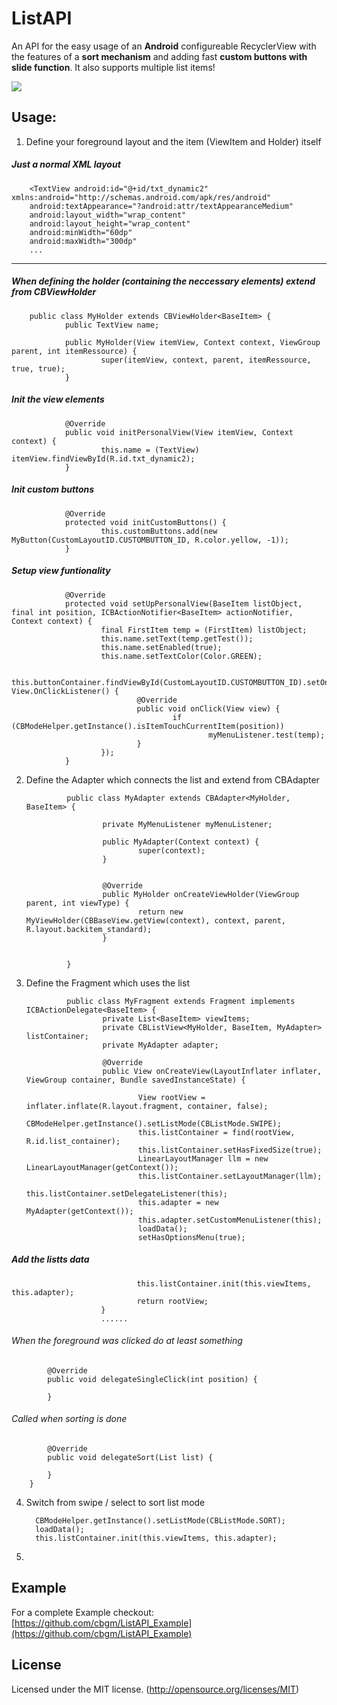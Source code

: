 # ListAPI

An API for the easy usage of an **Android** configureable RecyclerView with the features of a **sort mechanism** and adding fast **custom buttons with slide function**.
It also supports multiple list items!

![](https://cdn.pbrd.co/images/1kdzBq37m.png)


## Usage:

1. Define your foreground layout and the item (ViewItem and Holder) itself

##### Just a normal XML layout

        <TextView android:id="@+id/txt_dynamic2" xmlns:android="http://schemas.android.com/apk/res/android"
        android:textAppearance="?android:attr/textAppearanceMedium"
        android:layout_width="wrap_content"
        android:layout_height="wrap_content"
        android:minWidth="60dp"
        android:maxWidth="300dp"
        ...
  -------------   
  
##### When defining the holder (containing the neccessary elements) extend from CBViewHolder 

        public class MyHolder extends CBViewHolder<BaseItem> {
                public TextView name;

                public MyHolder(View itemView, Context context, ViewGroup parent, int itemRessource) {
                        super(itemView, context, parent, itemRessource, true, true);
                }

##### Init the view elements
                @Override
                public void initPersonalView(View itemView, Context context) {
                        this.name = (TextView) itemView.findViewById(R.id.txt_dynamic2);
                }
##### Init custom buttons

                @Override
                protected void initCustomButtons() {
                        this.customButtons.add(new MyButton(CustomLayoutID.CUSTOMBUTTON_ID, R.color.yellow, -1));
                }

##### Setup view funtionality
                @Override
                protected void setUpPersonalView(BaseItem listObject, final int position, ICBActionNotifier<BaseItem> actionNotifier, Context context) {
                        final FirstItem temp = (FirstItem) listObject;
                        this.name.setText(temp.getTest());
                        this.name.setEnabled(true);
                        this.name.setTextColor(Color.GREEN);

                        this.buttonContainer.findViewById(CustomLayoutID.CUSTOMBUTTON_ID).setOnClickListener(new View.OnClickListener() {
                                @Override
                                public void onClick(View view) {
                                        if (CBModeHelper.getInstance().isItemTouchCurrentItem(position))
                                                myMenuListener.test(temp);
                                }
                        });
                }
        
2. Define the Adapter which connects the list and extend from CBAdapter
        
                public class MyAdapter extends CBAdapter<MyHolder, BaseItem> {

                        private MyMenuListener myMenuListener;

                        public MyAdapter(Context context) {
                                super(context);
                        }


                        @Override
                        public MyHolder onCreateViewHolder(ViewGroup parent, int viewType) {
                                return new MyViewHolder(CBBaseView.getView(context), context, parent, R.layout.backitem_standard);
                        }

              
                }
3. Define the Fragment which uses the list

                public class MyFragment extends Fragment implements ICBActionDelegate<BaseItem> {
                        private List<BaseItem> viewItems;
                        private CBListView<MyHolder, BaseItem, MyAdapter> listContainer;
                        private MyAdapter adapter;

                        @Override
                        public View onCreateView(LayoutInflater inflater, ViewGroup container, Bundle savedInstanceState) {

                                View rootView = inflater.inflate(R.layout.fragment, container, false);
                                CBModeHelper.getInstance().setListMode(CBListMode.SWIPE);
                                this.listContainer = find(rootView, R.id.list_container);
                                this.listContainer.setHasFixedSize(true);
                                LinearLayoutManager llm = new LinearLayoutManager(getContext());
                                this.listContainer.setLayoutManager(llm);
                                this.listContainer.setDelegateListener(this);
                                this.adapter = new MyAdapter(getContext());
                                this.adapter.setCustomMenuListener(this);
                                loadData();
                                setHasOptionsMenu(true);
##### Add the listts data
                                this.listContainer.init(this.viewItems, this.adapter);
                                return rootView;
                        }
                        ......

###### When the foreground was clicked do at least something

            @Override
            public void delegateSingleClick(int position) {

            }

###### Called when sorting is done

            @Override
            public void delegateSort(List list) {

            }
        }     
4. Switch from swipe / select to sort list mode

         CBModeHelper.getInstance().setListMode(CBListMode.SORT);
         loadData();
         this.listContainer.init(this.viewItems, this.adapter);

        
5. 

## Example

For a complete Example checkout: [https://github.com/cbgm/ListAPI_Example](https://github.com/cbgm/ListAPI_Example)

## License

Licensed under the MIT license. (http://opensource.org/licenses/MIT)
